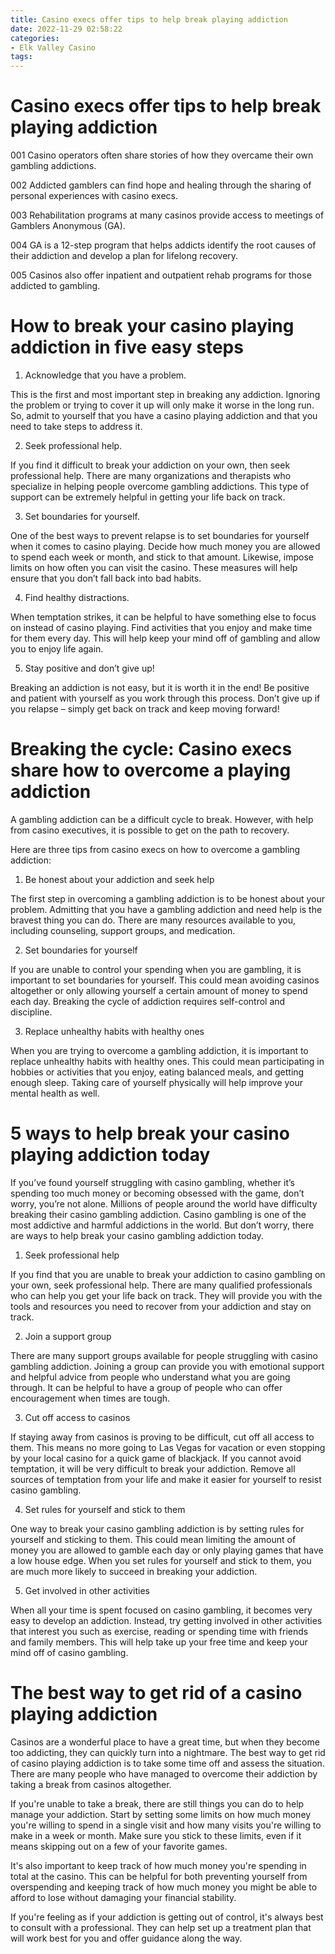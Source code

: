 ```yaml
---
title: Casino execs offer tips to help break playing addiction
date: 2022-11-29 02:58:22
categories:
- Elk Valley Casino
tags:
---
```



#  Casino execs offer tips to help break playing addiction

001 Casino operators often share stories of how they overcame their own gambling addictions.

002 Addicted gamblers can find hope and healing through the sharing of personal experiences with casino execs.

003 Rehabilitation programs at many casinos provide access to meetings of Gamblers Anonymous (GA).

004 GA is a 12-step program that helps addicts identify the root causes of their addiction and develop a plan for lifelong recovery.

005 Casinos also offer inpatient and outpatient rehab programs for those addicted to gambling.

#  How to break your casino playing addiction in five easy steps

1. Acknowledge that you have a problem.

This is the first and most important step in breaking any addiction. Ignoring the problem or trying to cover it up will only make it worse in the long run. So, admit to yourself that you have a casino playing addiction and that you need to take steps to address it.

2. Seek professional help.

If you find it difficult to break your addiction on your own, then seek professional help. There are many organizations and therapists who specialize in helping people overcome gambling addictions. This type of support can be extremely helpful in getting your life back on track.

3. Set boundaries for yourself.

One of the best ways to prevent relapse is to set boundaries for yourself when it comes to casino playing. Decide how much money you are allowed to spend each week or month, and stick to that amount. Likewise, impose limits on how often you can visit the casino. These measures will help ensure that you don’t fall back into bad habits.

4. Find healthy distractions.

When temptation strikes, it can be helpful to have something else to focus on instead of casino playing. Find activities that you enjoy and make time for them every day. This will help keep your mind off of gambling and allow you to enjoy life again.

5. Stay positive and don’t give up!

Breaking an addiction is not easy, but it is worth it in the end! Be positive and patient with yourself as you work through this process. Don’t give up if you relapse – simply get back on track and keep moving forward!

#  Breaking the cycle: Casino execs share how to overcome a playing addiction

A gambling addiction can be a difficult cycle to break. However, with help from casino executives, it is possible to get on the path to recovery.

Here are three tips from casino execs on how to overcome a gambling addiction:

1. Be honest about your addiction and seek help

The first step in overcoming a gambling addiction is to be honest about your problem. Admitting that you have a gambling addiction and need help is the bravest thing you can do. There are many resources available to you, including counseling, support groups, and medication.

2. Set boundaries for yourself

If you are unable to control your spending when you are gambling, it is important to set boundaries for yourself. This could mean avoiding casinos altogether or only allowing yourself a certain amount of money to spend each day. Breaking the cycle of addiction requires self-control and discipline.

3. Replace unhealthy habits with healthy ones

When you are trying to overcome a gambling addiction, it is important to replace unhealthy habits with healthy ones. This could mean participating in hobbies or activities that you enjoy, eating balanced meals, and getting enough sleep. Taking care of yourself physically will help improve your mental health as well.

#  5 ways to help break your casino playing addiction today

If you’ve found yourself struggling with casino gambling, whether it’s spending too much money or becoming obsessed with the game, don’t worry, you’re not alone. Millions of people around the world have difficulty breaking their casino gambling addiction. Casino gambling is one of the most addictive and harmful addictions in the world. But don’t worry, there are ways to help break your casino gambling addiction today.

1. Seek professional help

If you find that you are unable to break your addiction to casino gambling on your own, seek professional help. There are many qualified professionals who can help you get your life back on track. They will provide you with the tools and resources you need to recover from your addiction and stay on track.

2. Join a support group

There are many support groups available for people struggling with casino gambling addiction. Joining a group can provide you with emotional support and helpful advice from people who understand what you are going through. It can be helpful to have a group of people who can offer encouragement when times are tough.

3. Cut off access to casinos

If staying away from casinos is proving to be difficult, cut off all access to them. This means no more going to Las Vegas for vacation or even stopping by your local casino for a quick game of blackjack. If you cannot avoid temptation, it will be very difficult to break your addiction. Remove all sources of temptation from your life and make it easier for yourself to resist casino gambling.

4. Set rules for yourself and stick to them

One way to break your casino gambling addiction is by setting rules for yourself and sticking to them. This could mean limiting the amount of money you are allowed to gamble each day or only playing games that have a low house edge. When you set rules for yourself and stick to them, you are much more likely to succeed in breaking your addiction.

5. Get involved in other activities

When all your time is spent focused on casino gambling, it becomes very easy to develop an addiction. Instead, try getting involved in other activities that interest you such as exercise, reading or spending time with friends and family members. This will help take up your free time and keep your mind off of casino gambling.

#  The best way to get rid of a casino playing addiction

Casinos are a wonderful place to have a great time, but when they become too addicting, they can quickly turn into a nightmare. The best way to get rid of casino playing addiction is to take some time off and assess the situation. There are many people who have managed to overcome their addiction by taking a break from casinos altogether.

If you're unable to take a break, there are still things you can do to help manage your addiction. Start by setting some limits on how much money you're willing to spend in a single visit and how many visits you're willing to make in a week or month. Make sure you stick to these limits, even if it means skipping out on a few of your favorite games.

It's also important to keep track of how much money you're spending in total at the casino. This can be helpful for both preventing yourself from overspending and keeping track of how much money you might be able to afford to lose without damaging your financial stability.

If you're feeling as if your addiction is getting out of control, it's always best to consult with a professional. They can help set up a treatment plan that will work best for you and offer guidance along the way.